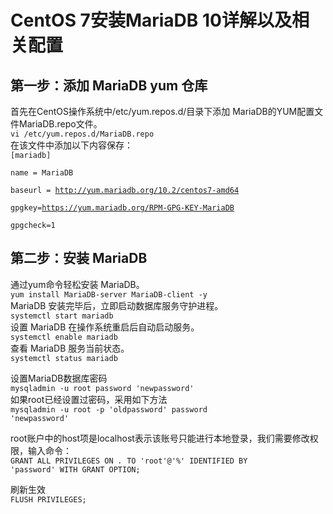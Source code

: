 
# CentOS 7安装MariaDB 10详解以及相关配置

## 第一步：添加 MariaDB yum 仓库

首先在CentOS操作系统中/etc/yum.repos.d/目录下添加 MariaDB的YUM配置文件MariaDB.repo文件。  
<code>vi /etc/yum.repos.d/MariaDB.repo</code>  
在该文件中添加以下内容保存：  
<code>[mariadb]  
name = MariaDB  
baseurl = http://yum.mariadb.org/10.2/centos7-amd64  
gpgkey=https://yum.mariadb.org/RPM-GPG-KEY-MariaDB  
gpgcheck=1</code>  

## 第二步：安装 MariaDB

通过yum命令轻松安装 MariaDB。  
<code>yum install MariaDB-server MariaDB-client -y</code>  
MariaDB 安装完毕后，立即启动数据库服务守护进程。  
<code>systemctl start mariadb</code>  
设置 MariaDB 在操作系统重启后自动启动服务。  
<code>systemctl enable mariadb</code>  
查看 MariaDB 服务当前状态。  
<code>systemctl status mariadb</code>

设置MariaDB数据库密码  
<code>mysqladmin -u root password 'newpassword'</code>  
如果root已经设置过密码，采用如下方法   
<code>mysqladmin -u root -p 'oldpassword' password 'newpassword'</code>

root账户中的host项是localhost表示该账号只能进行本地登录，我们需要修改权限，输入命令：  
<code>GRANT ALL PRIVILEGES ON *.* TO 'root'@'%' IDENTIFIED BY 'password' WITH GRANT OPTION;</code>

刷新生效  
<code>FLUSH PRIVILEGES;</code>
